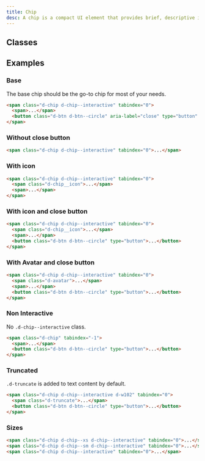 ```yaml
---
title: Chip
desc: A chip is a compact UI element that provides brief, descriptive information about an element. It is terse, ideally one word.
---
```


## Classes
<component-class-table component-name="chip" />


## Examples
  
### Base
The base chip should be the go-to chip for most of your needs.
<code-well-header>
  <example-chip label="Chip"/>  
</code-well-header>

```html
<span class="d-chip d-chip--interactive" tabindex="0">
  <span>...</span>
  <button class="d-btn d-btn--circle" aria-label="close" type="button" >...</button>
</span>
```

### Without close button
<code-well-header>
  <example-chip label="Chip" hide-close-btn/>
</code-well-header>

```html
<span class="d-chip d-chip--interactive" tabindex="0">...</span>
```

### With icon
<code-well-header> 
  <example-chip label="Chip" with-icon hide-close-btn/>
</code-well-header>

```html
<span class="d-chip d-chip--interactive" tabindex="0">
  <span class="d-chip__icon">...</span>
  <span>...</span>
</span>
```

### With icon and close button
<code-well-header>
  <example-chip label="Chip" with-icon/>
</code-well-header>

```html
<span class="d-chip d-chip--interactive" tabindex="0">
  <span class="d-chip__icon">...</span>
  <span>...</span>
  <button class="d-btn d-btn--circle" type="button">...</button>
</span>
```

### With Avatar and close button
<code-well-header>
  <example-chip label="Chip" with-avatar/>
</code-well-header>

```html
<span class="d-chip d-chip--interactive" tabindex="0">
  <span class="d-avatar">...</span>
  <span>...</span>
  <button class="d-btn d-btn--circle" type="button">...</button>
</span>
```

### Non Interactive
No `.d-chip--interactive` class.

<code-well-header>
  <example-chip label="Chip" :interactive="false"/>  
</code-well-header>

```html
<span class="d-chip" tabindex="-1">
  <span>...</span>
  <button class="d-btn d-btn--circle" type="button">...</button>
</span>
```

### Truncated
`.d-truncate` is added to text content by default.

<code-well-header>
  <example-chip label="Chip loooooong name" truncate/>
</code-well-header>

```html
<span class="d-chip d-chip--interactive d-w102" tabindex="0">
  <span class="d-truncate">...</span>
  <button class="d-btn d-btn--circle" type="button">...</button>
</span>
```

### Sizes
<code-well-header>
  <example-chip label="Chip" with-icon size="xs"/>
  <example-chip label="Chip" with-avatar size="sm"/>
  <example-chip label="Chip" with-icon/>
</code-well-header>

```html
<span class="d-chip d-chip--xs d-chip--interactive" tabindex="0">...</span>
<span class="d-chip d-chip--sm d-chip--interactive" tabindex="0">...</span>
<span class="d-chip d-chip--interactive" tabindex="0">...</span>
```

<script setup>
  import ExampleChip from '@exampleComponents/ExampleChip.vue';
</script>
